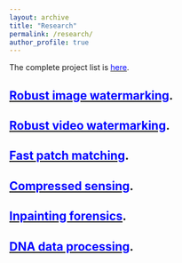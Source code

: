 ```yaml
---
layout: archive
title: "Research"
permalink: /research/
author_profile: true
---
```

The complete project list is [<font color='blue'>here</font>](https://github.com/academicpages/academicpages.github.io "Projects").  

## [<font color='blue'>Robust image watermarking</font>](https://github.com/academicpages/academicpages.github.io "Image watermarking").  
## [<font color='blue'>Robust video watermarking</font>](https://github.com/academicpages/academicpages.github.io "Video watermarking").   
## [<font color='blue'>Fast patch matching</font>](https://github.com/academicpages/academicpages.github.io "Patch matching").   
## [<font color='blue'>Compressed sensing</font>](https://github.com/academicpages/academicpages.github.io "compressed sensing").   
## [<font color='blue'>Inpainting forensics</font>](https://github.com/academicpages/academicpages.github.io "Forensics").   
## [<font color='blue'>DNA data processing</font>](https://github.com/academicpages/academicpages.github.io "DNA").   
